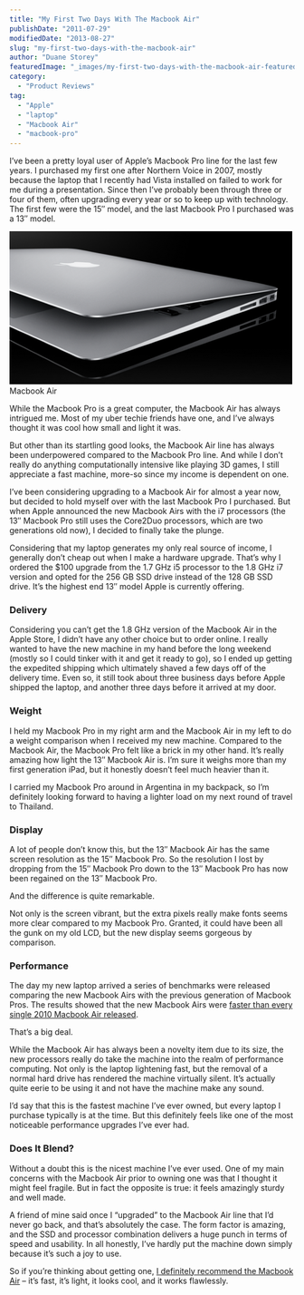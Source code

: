 ```yaml
---
title: "My First Two Days With The Macbook Air"
publishDate: "2011-07-29"
modifiedDate: "2013-08-27"
slug: "my-first-two-days-with-the-macbook-air"
author: "Duane Storey"
featuredImage: "_images/my-first-two-days-with-the-macbook-air-featured.png"
category:
  - "Product Reviews"
tag:
  - "Apple"
  - "laptop"
  - "Macbook Air"
  - "macbook-pro"
---
```


I’ve been a pretty loyal user of Apple’s Macbook Pro line for the last few years. I purchased my first one after Northern Voice in 2007, mostly because the laptop that I recently had Vista installed on failed to work for me during a presentation. Since then I’ve probably been through three or four of them, often upgrading every year or so to keep up with technology. The first few were the 15″ model, and the last Macbook Pro I purchased was a 13″ model.

[![](_images/my-first-two-days-with-the-macbook-air-1.png "Macbook Air")](http://www.migratorynerd.com/wordpress/wp-content/uploads/2011/07/MacBook-Air-2010-Taper-500x270.png)Macbook Air



While the Macbook Pro is a great computer, the Macbook Air has always intrigued me. Most of my uber techie friends have one, and I’ve always thought it was cool how small and light it was.

But other than its startling good looks, the Macbook Air line has always been underpowered compared to the Macbook Pro line. And while I don’t really do anything computationally intensive like playing 3D games, I still appreciate a fast machine, more-so since my income is dependent on one.

I’ve been considering upgrading to a Macbook Air for almost a year now, but decided to hold myself over with the last Macbook Pro I purchased. But when Apple announced the new Macbook Airs with the i7 processors (the 13″ Macbook Pro still uses the Core2Duo processors, which are two generations old now), I decided to finally take the plunge.

Considering that my laptop generates my only real source of income, I generally don’t cheap out when I make a hardware upgrade. That’s why I ordered the $100 upgrade from the 1.7 GHz i5 processor to the 1.8 GHz i7 version and opted for the 256 GB SSD drive instead of the 128 GB SSD drive. It’s the highest end 13″ model Apple is currently offering.

### Delivery

Considering you can’t get the 1.8 GHz version of the Macbook Air in the Apple Store, I didn’t have any other choice but to order online. I really wanted to have the new machine in my hand before the long weekend (mostly so I could tinker with it and get it ready to go), so I ended up getting the expedited shipping which ultimately shaved a few days off of the delivery time. Even so, it still took about three business days before Apple shipped the laptop, and another three days before it arrived at my door.

### Weight

I held my Macbook Pro in my right arm and the Macbook Air in my left to do a weight comparison when I received my new machine. Compared to the Macbook Air, the Macbook Pro felt like a brick in my other hand. It’s really amazing how light the 13″ Macbook Air is. I’m sure it weighs more than my first generation iPad, but it honestly doesn’t feel much heavier than it.

I carried my Macbook Pro around in Argentina in my backpack, so I’m definitely looking forward to having a lighter load on my next round of travel to Thailand.

### Display

A lot of people don’t know this, but the 13″ Macbook Air has the same screen resolution as the 15″ Macbook Pro. So the resolution I lost by dropping from the 15″ Macbook Pro down to the 13″ Macbook Pro has now been regained on the 13″ Macbook Pro.

And the difference is quite remarkable.

Not only is the screen vibrant, but the extra pixels really make fonts seems more clear compared to my Macbook Pro. Granted, it could have been all the gunk on my old LCD, but the new display seems gorgeous by comparison.

### Performance

The day my new laptop arrived a series of benchmarks were released comparing the new Macbook Airs with the previous generation of Macbook Pros. The results showed that the new Macbook Airs were [faster than every single 2010 Macbook Air released](http://electricpig.co.uk/2011/07/20/2011-macbook-air-benchmarks-are-amazing-outperforms-all-2010-macbook-pros/).

That’s a big deal.

While the Macbook Air has always been a novelty item due to its size, the new processors really do take the machine into the realm of performance computing. Not only is the laptop lightening fast, but the removal of a normal hard drive has rendered the machine virtually silent. It’s actually quite eerie to be using it and not have the machine make any sound.

I’d say that this is the fastest machine I’ve ever owned, but every laptop I purchase typically is at the time. But this definitely feels like one of the most noticeable performance upgrades I’ve ever had.

### Does It Blend?

Without a doubt this is the nicest machine I’ve ever used. One of my main concerns with the Macbook Air prior to owning one was that I thought it might feel fragile. But in fact the opposite is true: it feels amazingly sturdy and well made.

A friend of mine said once I “upgraded” to the Macbook Air line that I’d never go back, and that’s absolutely the case. The form factor is amazing, and the SSD and processor combination delivers a huge punch in terms of speed and usability. In all honestly, I’ve hardly put the machine down simply because it’s such a joy to use.

So if you’re thinking about getting one, [I definitely recommend the Macbook Air](http://amzn.to/18XX8Hb) – it’s fast, it’s light, it looks cool, and it works flawlessly.